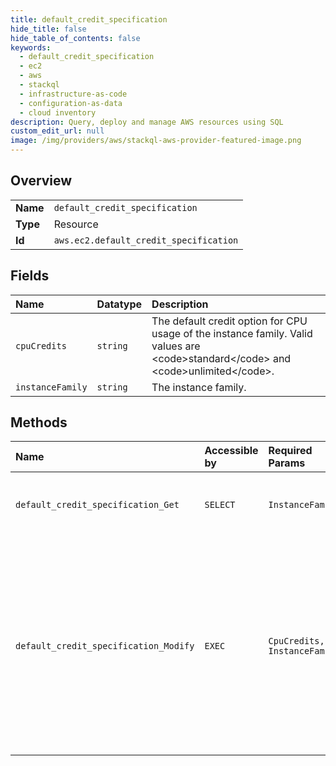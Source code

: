 ```yaml
---
title: default_credit_specification
hide_title: false
hide_table_of_contents: false
keywords:
  - default_credit_specification
  - ec2
  - aws    
  - stackql
  - infrastructure-as-code
  - configuration-as-data
  - cloud inventory
description: Query, deploy and manage AWS resources using SQL
custom_edit_url: null
image: /img/providers/aws/stackql-aws-provider-featured-image.png
---
```

  
    

## Overview
<table><tbody>
<tr><td><b>Name</b></td><td><code>default_credit_specification</code></td></tr>
<tr><td><b>Type</b></td><td>Resource</td></tr>
<tr><td><b>Id</b></td><td><code>aws.ec2.default_credit_specification</code></td></tr>
</tbody></table>

## Fields
| Name | Datatype | Description |
|:-----|:---------|:------------|
| `cpuCredits` | `string` | The default credit option for CPU usage of the instance family. Valid values are &lt;code&gt;standard&lt;/code&gt; and &lt;code&gt;unlimited&lt;/code&gt;. |
| `instanceFamily` | `string` | The instance family. |
## Methods
| Name | Accessible by | Required Params | Description |
|:-----|:--------------|:----------------|:------------|
| `default_credit_specification_Get` | `SELECT` | `InstanceFamily` | &lt;p&gt;Describes the default credit option for CPU usage of a burstable performance instance family.&lt;/p&gt; &lt;p&gt;For more information, see &lt;a href="https://docs.aws.amazon.com/AWSEC2/latest/UserGuide/burstable-performance-instances.html"&gt;Burstable performance instances&lt;/a&gt; in the &lt;i&gt;Amazon EC2 User Guide&lt;/i&gt;.&lt;/p&gt; |
| `default_credit_specification_Modify` | `EXEC` | `CpuCredits, InstanceFamily` | &lt;p&gt;Modifies the default credit option for CPU usage of burstable performance instances. The default credit option is set at the account level per Amazon Web Services Region, and is specified per instance family. All new burstable performance instances in the account launch using the default credit option.&lt;/p&gt; &lt;p&gt; &lt;code&gt;ModifyDefaultCreditSpecification&lt;/code&gt; is an asynchronous operation, which works at an Amazon Web Services Region level and modifies the credit option for each Availability Zone. All zones in a Region are updated within five minutes. But if instances are launched during this operation, they might not get the new credit option until the zone is updated. To verify whether the update has occurred, you can call &lt;code&gt;GetDefaultCreditSpecification&lt;/code&gt; and check &lt;code&gt;DefaultCreditSpecification&lt;/code&gt; for updates.&lt;/p&gt; &lt;p&gt;For more information, see &lt;a href="https://docs.aws.amazon.com/AWSEC2/latest/UserGuide/burstable-performance-instances.html"&gt;Burstable performance instances&lt;/a&gt; in the &lt;i&gt;Amazon EC2 User Guide&lt;/i&gt;.&lt;/p&gt; |
